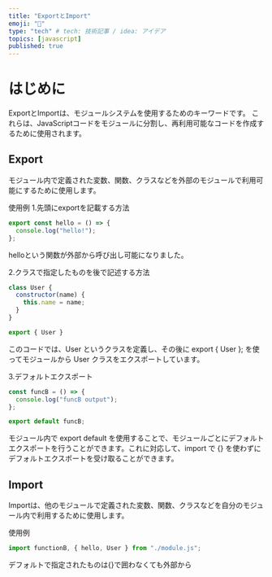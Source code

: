 ```yaml
---
title: "ExportとImport"
emoji: "👏"
type: "tech" # tech: 技術記事 / idea: アイデア
topics: [javascript]
published: true
---
```

# はじめに
ExportとImportは、モジュールシステムを使用するためのキーワードです。
これらは、JavaScriptコードをモジュールに分割し、再利用可能なコードを作成するために使用されます。

## Export
モジュール内で定義された変数、関数、クラスなどを外部のモジュールで利用可能にするために使用します。

使用例
1.先頭にexportを記載する方法
```js
export const hello = () => {
  console.log("hello!");
};
```
helloという関数が外部から呼び出し可能になりました。

2.クラスで指定したものを後で記述する方法
```js
class User {
  constructor(name) {
    this.name = name;
  }
}

export { User }
```
このコードでは、User というクラスを定義し、その後に export { User }; を使ってモジュールから User クラスをエクスポートしています。

3.デフォルトエクスポート
```js
const funcB = () => {
  console.log("funcB output");
};

export default funcB;
```
モジュール内で export default を使用することで、モジュールごとにデフォルトエクスポートを行うことができます。これに対応して、import で {} を使わずにデフォルトエクスポートを受け取ることができます。

## Import
Importは、他のモジュールで定義された変数、関数、クラスなどを自分のモジュール内で利用するために使用します。

使用例
```js
import functionB, { hello, User } from "./module.js";
```
デフォルトで指定されたものは{}で囲わなくても外部から